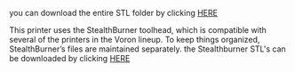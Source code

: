 you can download the entire STL folder by clicking [HERE](https://download-directory.github.io/?url=https%3A%2F%2Fgithub.com%2FVoronDesign%2FVoron-2%2Ftree%2FVoron2.4%2FSTLs)

This printer uses the StealthBurner toolhead, which is compatible with several of the printers in the Voron lineup. 
To keep things organized, StealthBurner’s files are maintained separately. 
the Stealthburner STL's can be downloaded by clicking [HERE](https://download-directory.github.io/?url=https%3A%2F%2Fgithub.com%2FVoronDesign%2FVoron-Stealthburner%2Ftree%2Fmain%2FSTLs)
